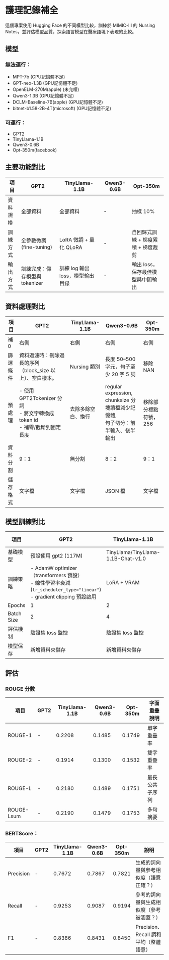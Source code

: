 # 護理記錄補全

這個專案使用 Hugging Face 的不同模型比較，訓練於 MIMIC-III 的 Nursing Notes，並評估模型品質，探索語言模型在醫療語境下表現的比較。

## 模型

### 無法運行：
- MPT-7b (GPU記憶體不足)
- GPT-neo-1.3B (GPU記憶體不足)
- OpenELM-270M(apple) (未允權)
- Qwen3-1.3B (GPU記憶體不足)
- DCLM-Baseline-7B(apple) (GPU記憶體不足)
- bitnet-b1.58-2B-4T(microsoft) (GPU記憶體不足)

### 可運行：
- GPT2
- TinyLlama-1.1B
- Qwen3-0.6B
- Opt-350m(facebook)

## 主要功能對比

| 項目       | GPT2                         | TinyLlama-1.1B                     | Qwen3-0.6B | Opt-350m                                |
|------------|------------------------------|------------------------------------|------------|------------------------------------------|
| 資料規模   | 全部資料                     | 全部資料                           | -          | 抽樣 10%                                 |
| 訓練方式   | 全參數微調 (fine-tuning)     | LoRA 微調 + 量化 QLoRA            | -          | 自回歸式訓練 + 梯度累積 + 梯度裁剪       |
| 輸出方式   | 訓練完成：儲存模型與 tokenizer | 訓練 log 輸出 loss，模型輸出目錄 | -          | 輸出 loss，保存最佳模型與中間輸出       |

## 資料處理對比

| 項目       | GPT2                                                                 | TinyLlama-1.1B                         | Qwen3-0.6B                                                                 | Opt-350m                          |
|------------|----------------------------------------------------------------------|----------------------------------------|---------------------------------------------------------------------------|-----------------------------------|
| 補 0       | 右側                                                                | 右側                                   | 右側                                                                      | 右側                              |
| 篩選條件   | 資料過濾時：刪除過長的序列（block_size 以上）、空白樣本。         | Nursing 類別                            | 長度 50–500 字元，句子至少 20 字 5 詞                                     | 移除 NAN                          |
| 預處理     | - 使用 GPT2Tokenizer 分詞<br> - 將文字轉換成 token id<br> - 補零/截斷到固定長度 | 去除多餘空白、換行                      | regular expression,<br>chunksize 分塊讀檔減少記憶體,<br>句子切分：前半輸入、後半輸出 | 移除部分標點符號，256            |
| 資料分割   | 9：1                                                                 | 無分割                                  | 8：2                                                                      | 9：1                              |
| 儲存格式   | 文字檔                                                              | 文字檔                                  | JSON 檔                                                                   | 文字檔                            |

## 模型訓練對比

| 項目         | GPT2                                                                 | TinyLlama-1.1B                          | Qwen3-0.6B                        | Opt-350m                          |
|--------------|----------------------------------------------------------------------|-----------------------------------------|----------------------------------|-----------------------------------|
| 基礎模型     | 預設使用 gpt2 (117M)                                                 | TinyLlama/TinyLlama-1.1B-Chat-v1.0      | Qwen 0.6B                         | Facebook/opt-350M                 |
| 訓練策略     | - AdamW optimizer（transformers 預設）<br> - 線性學習率衰減 (`lr_scheduler_type="linear"`)<br> - gradient clipping 預設啟用 | LoRA + VRAM                             | Trainer + gradient accumulation  | 標準訓練                          |
| Epochs       | 1                                                                    | 2                                       | 1                                | 5                                 |
| Batch Size   | 2                                                                    | 4                                       | 1                                | 4                                 |
| 評估機制     | 驗證集 loss 監控                                                     | 驗證集 loss 監控                        | 驗證集 loss 監控                 | 驗證集 loss 監控                 |
| 模型保存     | 新增資料夾儲存                                                       | 新增資料夾儲存                          | 新增資料夾儲存                   | 新增資料夾儲存                   |

## 評估

### ROUGE 分數

| 項目        | GPT2 | TinyLlama-1.1B | Qwen3-0.6B | Opt-350m | 字面重疊說明         |
|-------------|------|----------------|------------|----------|----------------------|
| ROUGE-1     | -    | 0.2208         | 0.1485     | 0.1749   | 單字重疊率           |
| ROUGE-2     | -    | 0.1914         | 0.1300     | 0.1532   | 雙字重疊率           |
| ROUGE-L     | -    | 0.2180         | 0.1489     | 0.1751   | 最長公共子序列       |
| ROUGE-Lsum  | -    | 0.2190         | 0.1479     | 0.1753   | 多句摘要             |

### BERTScore：

| 項目       | GPT2 | TinyLlama-1.1B | Qwen3-0.6B | Opt-350m | 說明                                           |
|------------|------|----------------|------------|----------|------------------------------------------------|
| Precision  | -    | 0.7672         | 0.7867     | 0.7821   | 生成的詞向量與參考相似度（語意正確？）        |
| Recall     | -    | 0.9253         | 0.9087     | 0.9194   | 參考的詞向量與生成相似度（參考被涵蓋？）      |
| F1         | -    | 0.8386         | 0.8431     | 0.8450   | Precision、Recall 調和平均（整體語意）        |
